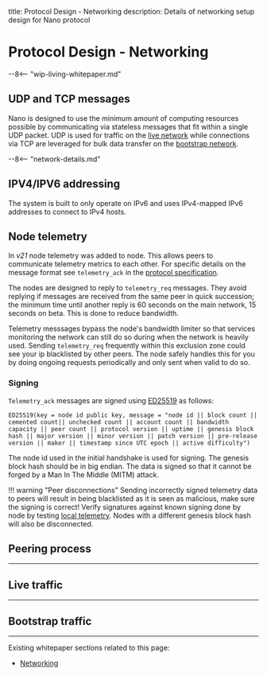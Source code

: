 title: Protocol Design - Networking
description: Details of networking setup design for Nano protocol

# Protocol Design - Networking

--8<-- "wip-living-whitepaper.md"

## UDP and TCP messages
Nano is designed to use the minimum amount of computing resources possible by communicating via stateless messages that fit within a single UDP packet.  UDP is used for traffic on the [live network](/glossary#live-network) while connections via TCP are leveraged for bulk data transfer on the [bootstrap network](/glossary#bootstrap-network).

--8<-- "network-details.md"

## IPV4/IPV6 addressing
The system is built to only operate on IPv6 and uses IPv4-mapped IPv6 addresses to connect to IPv4 hosts.

## Node telemetry
In _v21_ node telemetry was added to node. This allows peers to communicate telemetry metrics to each other. For specific details on the message format see `telemetry_ack` in the [protocol specification](https://github.com/nanocurrency/protocol/tree/master/reference).

The nodes are designed to reply to `telemetry_req` messages. They avoid replying if messages are received from the same peer in quick succession; the minimum time until another reply is 60 seconds on the main network, 15 seconds on beta. This is done to reduce bandwidth.

Telemetry messsages bypass the node's bandwidth limiter so that services monitoring the network can still do so during when the network is heavily used. Sending `telemetry_req` frequently within this exclusion zone could see your ip blacklisted by other peers. The node safely handles this for you by doing ongoing requests periodically and only sent when valid to do so.

### Signing
`Telemetry_ack` messages are signed using [ED25519](/protocol-design/signing-hashing-and-key-derivation/#signing-algorithm-ed25519) as follows:

```
ED25519(key = node id public key, message = "node id || block count || cemented count|| unchecked count || account count || bandwidth capacity || peer count || protocol version || uptime || genesis block hash || major version || minor version || patch version || pre-release version || maker || timestamp since UTC epoch || active difficulty")
```

The node id used in the initial handshake is used for signing. The genesis block hash should be in big endian.
The data is signed so that it cannot be forged by a Man In The Middle (MITM) attack.

!!! warning "Peer disconnections"
    Sending incorrectly signed telemetry data to peers will result in being blacklisted as it is seen as malicious, make sure the signing is correct! Verify signatures against known signing done by node by testing [local telemetry](../commands/rpc-protocol.md#telemetry). Nodes with a different genesis block hash will also be disconnected.

## Peering process

---

## Live traffic

---

## Bootstrap traffic

---

Existing whitepaper sections related to this page:

* [Networking](/protocol-design/networking/)